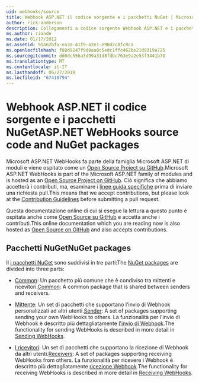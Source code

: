 ```yaml
---
uid: webhooks/source
title: Webhook ASP.NET il codice sorgente e i pacchetti NuGet | Microsoft Docs
author: rick-anderson
description: Collegamenti a codice sorgente Webhook ASP.NET e i pacchetti NuGet
ms.author: riande
ms.date: 01/17/2012
ms.assetid: 91a62bfa-ea3a-41f9-a2e1-e90d2c8fc8ca
ms.openlocfilehash: f88d9247f9d8aa0c5edc1ffc462be21d9319a725
ms.sourcegitcommit: dd0dc556a3d99a31d8fdbc763e9a2e53f3441b70
ms.translationtype: MT
ms.contentlocale: it-IT
ms.lasthandoff: 06/27/2019
ms.locfileid: "67410794"
---
```

# <a name="aspnet-webhooks-source-code-and-nuget-packages"></a><span data-ttu-id="7b87e-103">Webhook ASP.NET il codice sorgente e i pacchetti NuGet</span><span class="sxs-lookup"><span data-stu-id="7b87e-103">ASP.NET WebHooks source code and NuGet packages</span></span>

<span data-ttu-id="7b87e-104">Microsoft ASP.NET WebHooks fa parte della famiglia Microsoft ASP.NET di moduli e viene ospitato come un [Open Source Project su GitHub](https://github.com/aspnet/WebHooks).</span><span class="sxs-lookup"><span data-stu-id="7b87e-104">Microsoft ASP.NET WebHooks is part of the Microsoft ASP.NET family of modules and is hosted as an [Open Source Project on GitHub](https://github.com/aspnet/WebHooks).</span></span> <span data-ttu-id="7b87e-105">Ciò significa che abbiamo accetterà i contributi, ma, esaminare i [linee guida specifiche](https://github.com/aspnet/Home/blob/master/CONTRIBUTING.md) prima di inviare una richiesta pull.</span><span class="sxs-lookup"><span data-stu-id="7b87e-105">This means that we accept contributions, but please look at the [Contribution Guidelines](https://github.com/aspnet/Home/blob/master/CONTRIBUTING.md) before submitting a pull request.</span></span>

<span data-ttu-id="7b87e-106">Questa documentazione online di cui si esegue la lettura a questo punto è ospitata anche come [Open Source su GitHub](http://docs.asp.net/en/latest/contribute/style-guide.html#style-guide) e accetta anche i contributi.</span><span class="sxs-lookup"><span data-stu-id="7b87e-106">This online documentation which you are reading now is also hosted as [Open Source on GitHub](http://docs.asp.net/en/latest/contribute/style-guide.html#style-guide) and also accepts contributions.</span></span>

## <a name="nuget-packages"></a><span data-ttu-id="7b87e-107">Pacchetti NuGet</span><span class="sxs-lookup"><span data-stu-id="7b87e-107">NuGet packages</span></span>

<span data-ttu-id="7b87e-108">Il [i pacchetti NuGet](https://nuget.org/packages?q=Microsoft.AspNet.WebHooks) sono suddivisi in tre parti:</span><span class="sxs-lookup"><span data-stu-id="7b87e-108">The [NuGet packages](https://nuget.org/packages?q=Microsoft.AspNet.WebHooks) are divided into three parts:</span></span>

* <span data-ttu-id="7b87e-109">[Common](https://www.nuget.org/packages?q=Microsoft.AspNet.WebHooks.Common): Un pacchetto più comune che è condiviso tra mittenti e ricevitori.</span><span class="sxs-lookup"><span data-stu-id="7b87e-109">[Common](https://www.nuget.org/packages?q=Microsoft.AspNet.WebHooks.Common): A common package that is shared between senders and receivers.</span></span>

* <span data-ttu-id="7b87e-110">[Mittente](https://www.nuget.org/packages?q=Microsoft.AspNet.WebHooks.Custom): Un set di pacchetti che supportano l'invio di Webhook personalizzati ad altri utenti.</span><span class="sxs-lookup"><span data-stu-id="7b87e-110">[Sender](https://www.nuget.org/packages?q=Microsoft.AspNet.WebHooks.Custom): A set of packages supporting sending your own WebHooks to others.</span></span> <span data-ttu-id="7b87e-111">La funzionalità per l'invio di Webhook è descritto più dettagliatamente [l'invio di Webhook](sending/senders).</span><span class="sxs-lookup"><span data-stu-id="7b87e-111">The functionality for sending WebHooks is described in more detail in [Sending WebHooks](sending/senders).</span></span>

* <span data-ttu-id="7b87e-112">[I ricevitori](https://www.nuget.org/packages?q=Microsoft.AspNet.WebHooks.Receivers): Un set di pacchetti che supportano la ricezione di Webhook da altri utenti.</span><span class="sxs-lookup"><span data-stu-id="7b87e-112">[Receivers](https://www.nuget.org/packages?q=Microsoft.AspNet.WebHooks.Receivers): A set of packages supporting receiving WebHooks from others.</span></span> <span data-ttu-id="7b87e-113">La funzionalità per ricevere i Webhook è descritto più dettagliatamente [ricezione Webhook](receiving/index.md).</span><span class="sxs-lookup"><span data-stu-id="7b87e-113">The functionality for receiving WebHooks is described in more detail in [Receiving WebHooks](receiving/index.md).</span></span>
